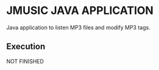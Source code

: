 # JMUSIC JAVA APPLICATION
Java application to listen MP3 files and modify MP3 tags.
## Execution
NOT FINISHED
